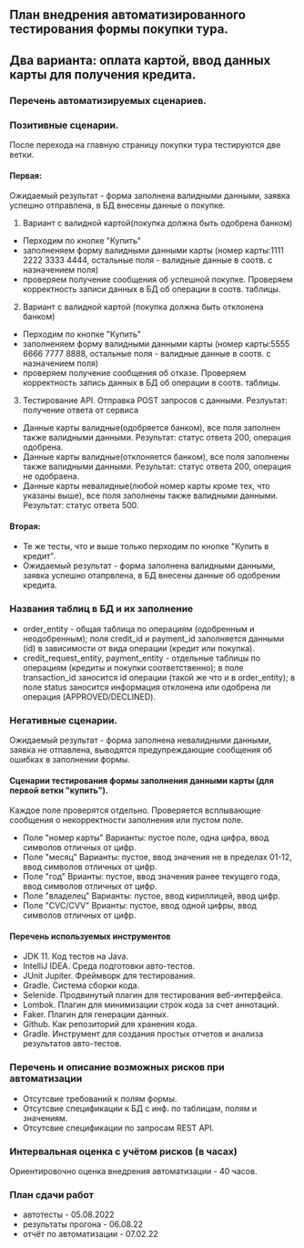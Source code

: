 ## План внедрения автоматизированного тестирования формы покупки тура. 
## Два варианта: оплата картой, ввод данных карты для получения кредита.

### Перечень  автоматизируемых сценариев.

### Позитивные сценарии.
После перехода на главную страницу покупки тура тестируются две ветки.

#### Первая:
Ожидаемый результат - форма заполнена валидными данными, заявка успешно отправлена, в БД внесены данные о покупке.
1. Вариант с валидной картой(покупка должна быть одобрена банком)
 - Перходим по кнопке "Купить"
 - заполненяем форму валидными данными карты (номер карты:1111 2222 3333 4444, остальные поля - валидные данные в соотв. с назначением поля)
 - проверяем получение сообщения об успешной покупке. Проверяем корректность записи данных в БД об операции в соотв. таблицы.
2. Вариант с валидной картой (покупка должна быть отклонена банком)
- Перходим по кнопке "Купить"
- заполненяем форму валидными данными карты (номер карты:5555 6666 7777 8888, остальные поля - валидные данные в соотв. с назначением поля)
- проверяем получение сообщения об отказе. Проверяем корректность запись данных в БД об операции в соотв. таблицы.
3. Тестирование API. Отправка  POST запросов с данными. Резлуьтат: получение ответа  от сервиса
- Данные карты валидные(одобряется банком), все поля заполнен также валидными данными. Результат: статус ответа 200, операция одобрена.
- Данные карты валидные(отклоняется банком), все поля заполнены также валидными данными. Результат: статус ответа 200, операция не одобраена.
- Данные карты невалидные(любой номер карты кроме тех, что указаны выше), все поля заполнены также валидными данными. Результат: статус ответа 500.
#### Вторая:
- Те же тесты, что и выше только перходим по кнопке "Купить в кредит".
- Ожидаемый результат - форма заполнена валидными данными, заявка успешно отапрвлена, в БД внесены данные об одобрении кредита.
### Названия таблиц в БД и их заполнение
- order_entity - общая таблица по операциям (одобренным и неодобренным); поля credit_id и payment_id заполняется данными (id)  в зависимости от вида операции (кредит или покупка).
- credit_request_entity, payment_entity - отдельные таблицы по операциям (кредиты и покупки соответственно); в поле transaction_id заносится id операции (такой же что и в order_entity); в поле  status заносится информация отклонена или одобрена ли операция (APPROVED/DECLINED).

### Негативные сценарии.
Ожидаемый результат - форма заполнена невалидными данными, заявка не отпавлена, выводятся предупреждающие сообщения об ошибках в заполнении формы.
#### Сценарии тестирования формы заполнения данными карты (для  первой ветки "купить").
Каждое поле проверятся отдельно. Проверяется всплывающие сообщения о некорректности заполнения или пустом поле.
- Поле "номер карты"
  Варианты: пустое поле, одна цифра, ввод символов отличных от цифр.
- Поле  "месяц"
  Варианты: пустое, ввод значения не в пределах 01-12, ввод символов отличных от цифр.
- Поле "год"
  Врианты: пустое, ввод значения ранее текущего года, ввод символов отличных от цифр.
- Поле "владелец"
  Варианты: пустое, ввод кириллицей, ввод цифр.
- Поле "CVC/CVV"
  Врианты: пустое, ввод одной цифры, ввод символов отличных от цифр.

#### Перечень используемых инструментов
- JDK 11. Код тестов на  Java.
- IntelliJ IDEA. Среда подготовки авто-тестов.
- JUnit Jupiter. Фреймворк для тестирования.
- Gradle. Система сборки кода.
- Selenide. Продвинутый плагин для тестирования веб-интерфейса.
- Lombok. Плагин для минимизации строк кода за счет аннотаций.
- Faker.  Плагин для генерации данных.
- Github. Как репозиторий для хранения кода.
- Gradle. Инструмент для создания простых отчетов и анализа результатов авто-тестов.

### Перечень и описание возможных рисков при автоматизации
- Отсутсвие требований к полям формы.
- Отсутсвие спецификации к БД с инф. по таблицам, полям и значениям.
- Отсутсвие спецификации по запросам REST API. 

### Интервальная оценка с учётом рисков (в часах)
Ориентировочно оценка внедрения автоматизации  -  40 часов.

### План сдачи работ 
- автотесты - 05.08.2022
- результаты прогона -  06.08.22
- отчёт по автоматизации - 07.02.22

